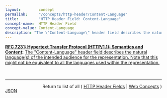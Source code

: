 ```yaml
---
layout:        concept
permalink:     "/concepts/http-header/Content-Language"
title:         "HTTP Header Field: Content-Language"
concept-name:  HTTP Header Field
concept-value: Content-Language
description: "The \"Content-Language\" header field describes the natural language(s) of the intended audience for the representation. Note that this might not be equivalent to all the languages used within the representation."
---
```


**[RFC 7231: Hypertext Transfer Protocol (HTTP/1.1): Semantics and Content](/specs/IETF/RFC/7231 "The Hypertext Transfer Protocol (HTTP) is an application-level protocol for distributed, collaborative, hypertext information systems. This document defines the semantics of HTTP/1.1 messages as expressed by request methods, request header fields, response status codes, and response header fields, along with the payload of messages (metadata and body content) and mechanisms for content negotiation."):** [The "Content-Language" header field describes the natural language(s) of the intended audience for the representation. Note that this might not be equivalent to all the languages used within the representation.](http://tools.ietf.org/html/rfc7231#section-3.1.3.2 "Read documentation for HTTP Header Field &#34;Content-Language&#34;")

<br/>
<hr/>

<p style="float : left"><a href="./Content-Language.json" title="JSON representing this particular Web Concept value">JSON</a></p>
<p style="text-align: right">Return to list of all ( <a href="../http-headers">HTTP Header Fields</a> | <a href="../">Web Concepts</a> )</p>

